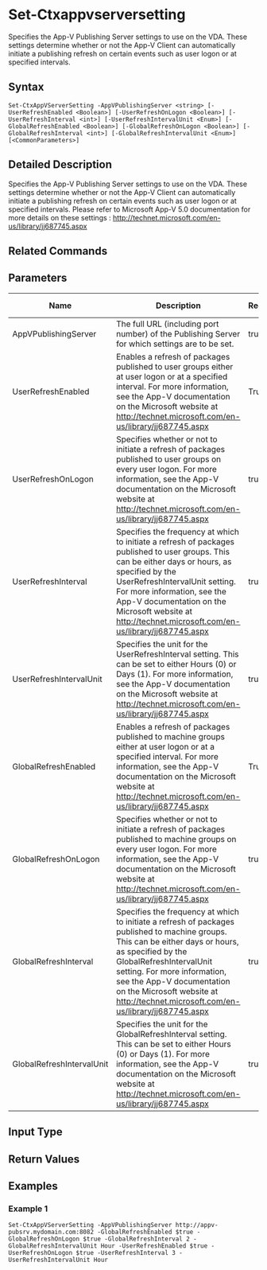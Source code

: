 ﻿
# Set-Ctxappvserversetting
Specifies the App-V Publishing Server settings to use on the VDA. These settings determine whether or not the App-V Client can automatically initiate a publishing refresh on certain events such as user logon or at specified intervals.
## Syntax

```
Set-CtxAppVServerSetting -AppVPublishingServer <string> [-UserRefreshEnabled <Boolean>] [-UserRefreshOnLogon <Boolean>] [-UserRefreshInterval <int>] [-UserRefreshIntervalUnit <Enum>] [-GlobalRefreshEnabled <Boolean>] [-GlobalRefreshOnLogon <Boolean>] [-GlobalRefreshInterval <int>] [-GlobalRefreshIntervalUnit <Enum>] [<CommonParameters>]
```

## Detailed Description
Specifies the App-V Publishing Server settings to use on the VDA. These settings determine whether or not the App-V Client can automatically initiate a publishing refresh on certain events such as user logon or at specified intervals. Please refer to Microsoft App-V 5.0 documentation for more details on these settings : http://technet.microsoft.com/en-us/library/jj687745.aspx


## Related Commands

## Parameters
| Name   | Description | Required? | Pipeline Input | Default Value |
| --- | --- | --- | --- | --- |
| AppVPublishingServer | The full URL (including port number) of the Publishing Server for which settings are to be set. | true | true (ByValue, ByPropertyName) |  |
| UserRefreshEnabled | Enables a refresh of packages published to user groups either at user logon or at a specified interval. For more information, see the App-V documentation on the Microsoft website at http://technet.microsoft.com/en-us/library/jj687745.aspx | True | false |  |
| UserRefreshOnLogon | Specifies whether or not to initiate a refresh of packages published to user groups on every user logon. For more information, see the App-V documentation on the Microsoft website at http://technet.microsoft.com/en-us/library/jj687745.aspx | true | false |  |
| UserRefreshInterval | Specifies the frequency at which to initiate a refresh of packages published to user groups. This can be either days or hours, as specified by the UserRefreshIntervalUnit setting. For more information, see the App-V documentation on the Microsoft website at http://technet.microsoft.com/en-us/library/jj687745.aspx | true | false |  |
| UserRefreshIntervalUnit | Specifies the unit for the UserRefreshInterval setting. This can be set to either Hours (0) or Days (1). For more information, see the App-V documentation on the Microsoft website at http://technet.microsoft.com/en-us/library/jj687745.aspx | true | false |  |
| GlobalRefreshEnabled | Enables a refresh of packages published to machine groups either at user logon or at a specified interval. For more information, see the App-V documentation on the Microsoft website at http://technet.microsoft.com/en-us/library/jj687745.aspx | True | false |  |
| GlobalRefreshOnLogon | Specifies whether or not to initiate a refresh of packages published to machine groups on every user logon. For more information, see the App-V documentation on the Microsoft website at http://technet.microsoft.com/en-us/library/jj687745.aspx | true | false |  |
| GlobalRefreshInterval | Specifies the frequency at which to initiate a refresh of packages published to machine groups. This can be either days or hours, as specified by the GlobalRefreshIntervalUnit setting. For more information, see the App-V documentation on the Microsoft website at http://technet.microsoft.com/en-us/library/jj687745.aspx | true | false |  |
| GlobalRefreshIntervalUnit | Specifies the unit for the GlobalRefreshInterval setting. This can be set to either Hours (0) or Days (1). For more information, see the App-V documentation on the Microsoft website at http://technet.microsoft.com/en-us/library/jj687745.aspx | true | false |  |

## Input Type

### 

## Return Values

### 

## Examples

### Example 1

```
Set-CtxAppVServerSetting -AppVPublishingServer http://appv-pubsrv.mydomain.com:8082 -GlobalRefreshEnabled $true -GlobalRefreshOnLogon $true -GlobalRefreshInterval 2 -GlobalRefreshIntervalUnit Hour -UserRefreshEnabled $true -UserRefreshOnLogon $true -UserRefreshInterval 3 -UserRefreshIntervalUnit Hour
```

